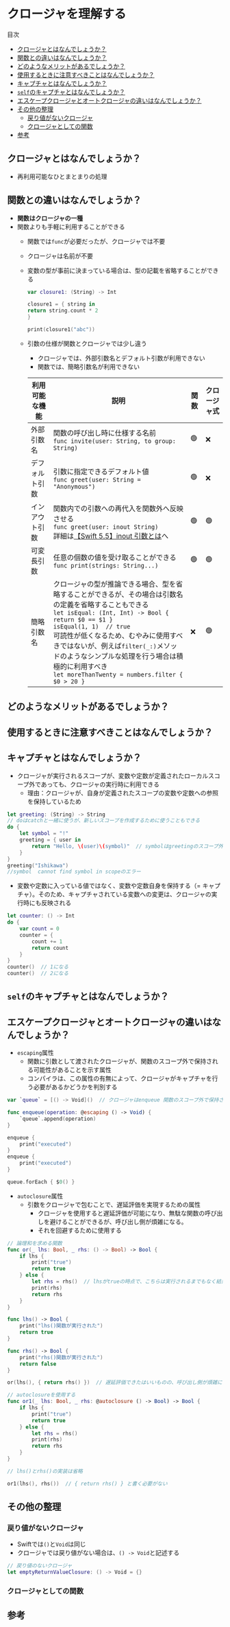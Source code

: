 # クロージャを理解する

<!-- START doctoc generated TOC please keep comment here to allow auto update -->
<!-- DON'T EDIT THIS SECTION, INSTEAD RE-RUN doctoc TO UPDATE -->
目次

- [クロージャとはなんでしょうか？](#%E3%82%AF%E3%83%AD%E3%83%BC%E3%82%B8%E3%83%A3%E3%81%A8%E3%81%AF%E3%81%AA%E3%82%93%E3%81%A7%E3%81%97%E3%82%87%E3%81%86%E3%81%8B)
- [関数との違いはなんでしょうか？](#%E9%96%A2%E6%95%B0%E3%81%A8%E3%81%AE%E9%81%95%E3%81%84%E3%81%AF%E3%81%AA%E3%82%93%E3%81%A7%E3%81%97%E3%82%87%E3%81%86%E3%81%8B)
- [どのようなメリットがあるでしょうか？](#%E3%81%A9%E3%81%AE%E3%82%88%E3%81%86%E3%81%AA%E3%83%A1%E3%83%AA%E3%83%83%E3%83%88%E3%81%8C%E3%81%82%E3%82%8B%E3%81%A7%E3%81%97%E3%82%87%E3%81%86%E3%81%8B)
- [使用するときに注意すべきことはなんでしょうか？](#%E4%BD%BF%E7%94%A8%E3%81%99%E3%82%8B%E3%81%A8%E3%81%8D%E3%81%AB%E6%B3%A8%E6%84%8F%E3%81%99%E3%81%B9%E3%81%8D%E3%81%93%E3%81%A8%E3%81%AF%E3%81%AA%E3%82%93%E3%81%A7%E3%81%97%E3%82%87%E3%81%86%E3%81%8B)
- [キャプチャとはなんでしょうか？](#%E3%82%AD%E3%83%A3%E3%83%97%E3%83%81%E3%83%A3%E3%81%A8%E3%81%AF%E3%81%AA%E3%82%93%E3%81%A7%E3%81%97%E3%82%87%E3%81%86%E3%81%8B)
- [`self`のキャプチャとはなんでしょうか？](#self%E3%81%AE%E3%82%AD%E3%83%A3%E3%83%97%E3%83%81%E3%83%A3%E3%81%A8%E3%81%AF%E3%81%AA%E3%82%93%E3%81%A7%E3%81%97%E3%82%87%E3%81%86%E3%81%8B)
- [エスケープクロージャとオートクロージャの違いはなんでしょうか？](#%E3%82%A8%E3%82%B9%E3%82%B1%E3%83%BC%E3%83%97%E3%82%AF%E3%83%AD%E3%83%BC%E3%82%B8%E3%83%A3%E3%81%A8%E3%82%AA%E3%83%BC%E3%83%88%E3%82%AF%E3%83%AD%E3%83%BC%E3%82%B8%E3%83%A3%E3%81%AE%E9%81%95%E3%81%84%E3%81%AF%E3%81%AA%E3%82%93%E3%81%A7%E3%81%97%E3%82%87%E3%81%86%E3%81%8B)
- [その他の整理](#%E3%81%9D%E3%81%AE%E4%BB%96%E3%81%AE%E6%95%B4%E7%90%86)
  - [戻り値がないクロージャ](#%E6%88%BB%E3%82%8A%E5%80%A4%E3%81%8C%E3%81%AA%E3%81%84%E3%82%AF%E3%83%AD%E3%83%BC%E3%82%B8%E3%83%A3)
  - [クロージャとしての関数](#%E3%82%AF%E3%83%AD%E3%83%BC%E3%82%B8%E3%83%A3%E3%81%A8%E3%81%97%E3%81%A6%E3%81%AE%E9%96%A2%E6%95%B0)
- [参考](#%E5%8F%82%E8%80%83)

<!-- END doctoc generated TOC please keep comment here to allow auto update -->

## クロージャとはなんでしょうか？

- 再利用可能なひとまとまりの処理

## 関数との違いはなんでしょうか？

- **関数はクロージャの一種**
- 関数よりも手軽に利用することができる
  - 関数では`func`が必要だったが、クロージャでは不要
  - クロージャは名前が不要
  - 変数の型が事前に決まっている場合は、型の記載を省略することができる
  
    ```swift
    var closure1: (String) -> Int

    closure1 = { string in
    return string.count * 2
    }

    print(closure1("abc"))
    ```

  - 引数の仕様が関数とクロージャでは少し違う
    - クロージャでは、外部引数名とデフォルト引数が利用できない
    - 関数では、簡略引数名が利用できない
    
    |利用可能な機能|説明|関数|クロージャ式|
    |---|---|---|---|
    |外部引数名|関数の呼び出し時に仕様する名前<br> `func invite(user: String, to group: String)` |🟢|❌|
    |デフォルト引数|引数に指定できるデフォルト値<br> `func greet(user: String = "Anonymous")`|🟢|❌|
    |インアウト引数|関数内での引数への再代入を関数外へ反映させる<br> `func greet(user: inout String)`<br> 詳細は[【Swift 5.5】inout 引数とは](https://qiita.com/kamimi01/items/64b54264011f8ba2ddc0)へ|🟢|🟢|
    |可変長引数|任意の個数の値を受け取ることができる<br>`func print(strings: String...)`|🟢|🟢|
    |簡略引数名|クロージャの型が推論できる場合、型を省略することができるが、その場合は引数名の定義を省略することもできる<br>`let isEqual: (Int, Int) -> Bool { return $0 == $1 }`<br>`isEqual(1, 1)  // true`<br>可読性が低くなるため、むやみに使用すべきではないが、例えば`filter(_:)`メソッドのようなシンプルな処理を行う場合は積極的に利用すべき<br>`let moreThanTwenty = numbers.filter { $0 > 20 }`|❌|🟢|

## どのようなメリットがあるでしょうか？

## 使用するときに注意すべきことはなんでしょうか？

## キャプチャとはなんでしょうか？

- クロージャが実行されるスコープが、変数や定数が定義されたローカルスコープ外であっても、クロージャの実行時に利用できる
  - 理由：クロージャが、自身が定義されたスコープの変数や定数への参照を保持しているため

```swift
let greeting: (String) -> String
// doはcatchと一緒に使うが、新しいスコープを作成するために使うこともできる
do {
    let symbol = "!"
    greeting = { user in
        return "Hello, \(user)\(symbol)"  // symbolはgreetingのスコープ外だが、利用できる
    }
}
greeting("Ishikawa")
//symbol  cannot find symbol in scopeのエラー
```

- 変数や定数に入っている値ではなく、変数や定数自身を保持する（= キャプチャ）。そのため、キャプチャされている変数への変更は、クロージャの実行時にも反映される

```swift
let counter: () -> Int
do {
    var count = 0
    counter = {
        count += 1
        return count
    }
}
counter()  // 1になる
counter()  // 2になる
```

## `self`のキャプチャとはなんでしょうか？

## エスケープクロージャとオートクロージャの違いはなんでしょうか？

- `escaping`属性
  - 関数に引数として渡されたクロージャが、関数のスコープ外で保持される可能性があることを示す属性
  - コンパイラは、この属性の有無によって、クロージャがキャプチャを行う必要があるかどうかを判別する

```swift
var `queue` = [() -> Void]()  // クロージャはenqueue 関数のスコープ外で保持される

func enqueue(operation: @escaping () -> Void) {
    `queue`.append(operation)
}

enqueue {
    print("executed")
}
enqueue {
    print("executed")
}

queue.forEach { $0() }
```

- `autoclosure`属性
  - 引数をクロージャで包むことで、遅延評価を実現するための属性
    - クロージャを使用すると遅延評価が可能になり、無駄な関数の呼び出しを避けることができるが、呼び出し側が煩雑になる。
    - それを回避するために使用する

```swift
// 論理和を求める関数
func or(_ lhs: Bool, _ rhs: () -> Bool) -> Bool {
    if lhs {
        print("true")
        return true
    } else {
        let rhs = rhs()  // lhsがtrueの時点で、こちらは実行されるまでもなく結果が決まるので、rhsをクロージャにすることで遅延評価を実現する
        print(rhs)
        return rhs
    }
}

func lhs() -> Bool {
    print("lhs()関数が実行された")
    return true
}

func rhs() -> Bool {
    print("rhs()関数が実行された")
    return false
}

or(lhs(), { return rhs() })  // 遅延評価できたはいいものの、呼び出し側が煩雑に・・・

// autoclosureを使用する
func or1(_ lhs: Bool, _ rhs: @autoclosure () -> Bool) -> Bool {
    if lhs {
        print("true")
        return true
    } else {
        let rhs = rhs()
        print(rhs)
        return rhs
    }
}

// lhs()とrhs()の実装は省略

or1(lhs(), rhs())  // { return rhs() } と書く必要がない
```

## その他の整理

### 戻り値がないクロージャ

- Swiftでは`()`と`Void`は同じ
- クロージャでは戻り値がない場合は、`() -> Void`と記述する

```swift
// 戻り値のないクロージャ
let emptyReturnValueClosure: () -> Void = {}
```

### クロージャとしての関数



## 参考
